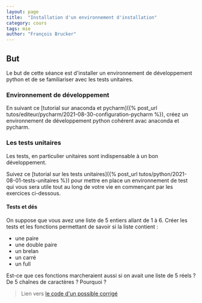 ```yaml
---
layout: page
title:  "Installation d'un environnement d'installation"
category: cours
tags: mie
author: "François Brucker"
---
```


## But

Le but de cette séance est d'installer un environnement de développement python et de se familiariser avec les tests unitaires.



### Environnement de développement

En suivant ce [tutorial sur anaconda et pycharm]({% post_url tutos/editeur/pycharm/2021-08-30-configuration-pycharm %}), créez un environnement de développement python cohérent avac anaconda et pycharm.

### Les tests unitaires

Les tests, en particulier unitaires sont indispensable à un bon développement.

Suivez ce [tutorial sur les tests unitaires]({% post_url tutos/python/2021-08-01-tests-unitaires %}) pour mettre en place un environnement de test qui vous sera utile tout au long de votre vie en commençant par les exercices ci-dessous.


#### Tests et dés


On suppose que vous avez une liste de 5 entiers allant de 1 à 6. Créer les tests et les fonctions permettant de savoir si la liste contient :
  
  - une paire
  - une double paire
  - un brelan
  - un carré
  - un full

Est-ce que ces fonctions marcheraient aussi si on avait une liste de 5 réels ? De 5 chaînes de caractères ? Pourquoi ?


> Lien vers [le code d'un possible corrigé](https://github.com/FrancoisBrucker/cours_informatique/tree/master/docs/cours/mie/developpement-objet/installation_environnement_code)
